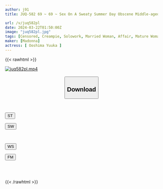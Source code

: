 ```yaml
---
author: j91
title: JUQ-582 69 ~ 69 ~ Sex On A Sweaty Summer Day Obscene Middle-aged Copulation Seen In Overhead Video Yuka Oshima

url: /v/juq582pl
date: 2024-03-22T01:50:00Z
image: "juq582pl.jpg"
tags: [Censored, Creampie, Solowork, Married Woman, Affair, Mature Woman, Sweat	]
maker: [Madonna]
actress: [ Ooshima Yuuka ]
---
```



{{< rawhtml >}}

<div class="video" data-videoid="l4OBrAAmkaF7ykp">
    <a href="javascript:;">
        <img src="/v/juq582pl/juq582pl.jpg" width="WIDTH" height="HEIGHT" alt="juq582pl.mp4" loading="lazy">
    </a>
</div>

<script type="text/javascript" src="https://j91.asia/asset/on-demand-st.js"></script>

<br>
  <link rel="stylesheet" href="https://j91.asia/asset/bs5.css">
  
  <center>
  <button class="btn btn-primary" type="button" data-bs-toggle="collapse" data-bs-target=".multi-collapse" aria-expanded="false" aria-controls="multiCollapseExample1 multiCollapseExample2"><h2>Download</h2></button></center>
</p>
<div class="row">
  <div class="col">
    <div class="collapse multi-collapse" id="multiCollapseExample1">
      <div class="card card-body">
	      	      <br>
<div class="buttons">  
<p><a href="https://streamtape.to/v/l4OBrAAmkaF7ykp" target="_blank"><button class="btn-hover color-3"><i class="fa fa-download"></i> ST</button></a></p>
<p><a href="https://asnwish.com/xlwdhjk9pema" target="_blank"><button class="btn-hover color-2"><i class="fa fa-download"></i> SW</button></a></p></div>
    </div>
  </div>
</div>
  <div class="col">
    <div class="collapse multi-collapse" id="multiCollapseExample2">
      <div class="card card-body">
	      <br>
<div class="buttons">
<p><a href="https://wolfstream.tv/ncjjr09nz66l"><button class="btn-hover color-9"><i class="fa fa-download"></i> WS</button></a></p>
<p><a href="https://filemoon.sx/d/w1t2f6bf50pl"><button class="btn-hover color-8"><i class="fa fa-download"></i> FM</button></a></p></div>
<br><br>
      </div>
    </div>
  </div>
</div>

{{< /rawhtml >}}